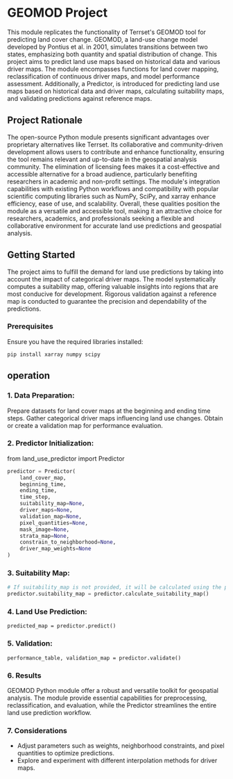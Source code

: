 # GEOMOD Project 
This module replicates the functionality of Terrset's GEOMOD tool for predicting land cover change. GEOMOD, a land-use change model developed by Pontius et al. in 2001, simulates transitions between two states, emphasizing both quantity and spatial distribution of change.
This project aims to predict land use maps based on historical data and various driver maps. The module encompasses functions for land cover mapping, reclassification of continuous driver maps, and model performance assessment. Additionally, a Predictor, is introduced for predicting land use maps based on historical data and driver maps, calculating suitability maps, and validating predictions against reference maps.

## Project Rationale 
The open-source Python module presents significant advantages over proprietary alternatives like Terrset. Its collaborative and community-driven development allows users to contribute and enhance functionality, ensuring the tool remains relevant and up-to-date in the geospatial analysis community. The elimination of licensing fees makes it a cost-effective and accessible alternative for a broad audience, particularly benefiting researchers in academic and non-profit settings. The module's integration capabilities with existing Python workflows and compatibility with popular scientific computing libraries such as NumPy, SciPy, and xarray enhance efficiency, ease of use, and scalability. Overall, these qualities position the module as a versatile and accessible tool, making it an attractive choice for researchers, academics, and professionals seeking a flexible and collaborative environment for accurate land use predictions and geospatial analysis.


## Getting Started 
The project aims to fulfill the demand for land use predictions by taking into account the impact of categorical driver maps. The model systematically computes a suitability map, offering valuable insights into regions that are most conducive for development. Rigorous validation against a reference map is conducted to guarantee the precision and dependability of the predictions.
### Prerequisites 
Ensure you have the required libraries installed:
```
pip install xarray numpy scipy
```
## operation ##
### 1. Data Preparation: 

Prepare datasets for land cover maps at the beginning and ending time steps.
Gather categorical driver maps influencing land use changes.
Obtain or create a validation map for performance evaluation.

### 2. Predictor Initialization: 
from land_use_predictor import Predictor

```python linenos
predictor = Predictor(
    land_cover_map,
    beginning_time,
    ending_time,
    time_step,
    suitability_map=None,
    driver_maps=None,
    validation_map=None,
    pixel_quantities=None,
    mask_image=None,
    strata_map=None,
    constrain_to_neighborhood=None,
    driver_map_weights=None
)
```
### 3. Suitability Map: 
```python
# If suitability_map is not provided, it will be calculated using the provided parameters.
predictor.suitability_map = predictor.calculate_suitability_map()
```
### 4. Land Use Prediction:
```
predicted_map = predictor.predict()
```
### 5. Validation:
```
performance_table, validation_map = predictor.validate()
```
### 6. Results
GEOMOD Python module offer a robust and versatile toolkit for geospatial analysis. The module provide essential capabilities for preprocessing, reclassification, and evaluation, while the Predictor streamlines the entire land use prediction workflow. 
### 7. Considerations
- Adjust parameters such as weights, neighborhood constraints, and pixel quantities to optimize predictions.
- Explore and experiment with different interpolation methods for driver maps.


